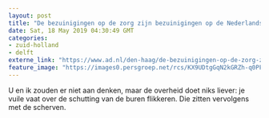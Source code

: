 ```yaml
---
layout: post
title: "De bezuinigingen op de zorg zijn bezuinigingen op de Nederlandse identiteit"
date: Sat, 18 May 2019 04:30:49 GMT
categories: 
- zuid-holland 
- delft 
externe_link: "https://www.ad.nl/den-haag/de-bezuinigingen-op-de-zorg-zijn-bezuinigingen-op-de-nederlandse-identiteit~af9393fe/"
feature_image: "https://images0.persgroep.net/rcs/KX9UDtgGqN2kGRZh-q0PFYjRFwo/diocontent/145288468/_fitwidth/400/?appId=21791a8992982cd8da851550a453bd7f&quality=0.7"
---
```


U en ik zouden er niet aan denken, maar de overheid doet niks liever: je vuile vaat over de schutting van de buren flikkeren. Die zitten vervolgens met de scherven.
